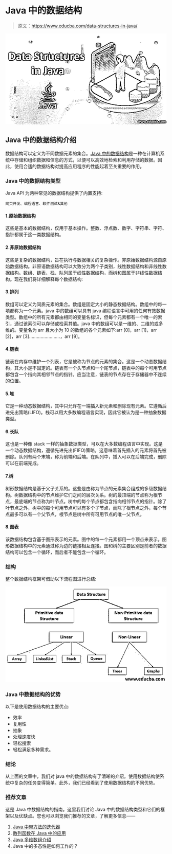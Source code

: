 # Java 中的数据结构

> 原文：<https://www.educba.com/data-structures-in-java/>

![data structure in java](img/501dcf6a11099ffa668a7402fb63e9d0.png)



## Java 中的数据结构介绍

数据结构可以定义为不同数据元素的集合。[Java 中的数据结构](https://www.educba.com/what-is-data-structure/)是一种在计算机系统中存储和组织数据和信息的方式，以便可以高效地检索和利用存储的数据。因此，使用合适的数据结构对提高应用程序的性能起着至关重要的作用。

### Java 中的数据结构类型

Java API 为两种常见的数据结构提供了内置支持:

<small>网页开发、编程语言、软件测试&其他</small>

#### 1.原始数据结构

这些是基本的数据结构，仅用于基本操作。整数、浮点数、数字、字符串、字符、指针都属于这一类数据结构。

#### 2.非原始数据结构

这些是复杂的数据结构，旨在执行与数据相关的复杂操作。非原始数据结构源自原始数据结构。非原语数据结构可以大致分为两个子类别，线性数据结构和非线性数据结构。数组、链表、栈、队列属于线性数据结构，而树和图属于非线性数据结构。现在我们将详细解释每个数据结构:

#### 3.排列

数组可以定义为同质元素的集合。数组是固定大小的静态数据结构。数组中的每一项都称为一个元素。java 中的数组可以具有 java 编程语言中可用的任何有效数据类型。数组中的所有元素都由相同的变量名标识，但每个元素都有一个唯一的索引，通过该索引可以存储或检索其值。java 中的数组可以是一维的、二维的或多维的。变量名为 arr 且大小为 10 的数组的各个元素如下:arr [0]，arr [1]，arr [2]，arr [3]……………………，arr [9]。

#### 4.链表

链表在内存中维护一个列表，它是被称为节点的元素的集合。这是一个动态数据结构，其大小是不固定的。链表有一个头节点和一个尾节点，链表中的每个可用节点都包含一个指向其相邻节点的指针。应当注意，链表的节点存在于存储器中不连续的位置。

#### 5.堆

它是一种动态数据结构，其中只允许在一端插入新元素和删除现有元素。它遵循后进先出策略(LIFO)。栈可以用大多数编程语言实现，因此它被认为是一种抽象数据类型。

#### 6.长队

这也是一种像 stack 一样的抽象数据类型，可以在大多数编程语言中实现。这是一个动态数据结构，遵循先进先出(FIFO)策略，这意味着首先插入的元素将首先被删除。队列有两个末端，称为前端和后端。在队列中，插入可以在后端完成，删除可以在前端完成。

#### 7.树

树形数据结构是基于父子关系的。这些是由称为节点的元素集合组成的多级数据结构。树数据结构中的节点维护它们之间的层次关系。树的最顶端的节点称为根节点，最底端的节点称为叶节点。树中的每个节点都包含指向相邻节点的指针。除了叶节点之外，树中的每个可用节点可以有多个子节点，而除了根节点之外，每个节点最多可以有一个父节点，根节点是树中所有可用节点的唯一父节点。

#### 8.图表

该数据结构包含基于图形表示的元素。图中的每一个元素都用一个顶点来表示。图形数据结构中的元素通过称为边的链接相互连接。图和树的主要区别是前者的数据结构可以包含一个循环，而后者不能包含一个循环。

### 结构

整个数据结构框架可借助以下流程图进行总结:

![data structure in java](img/0915fa49277015afa50b16c141ff8280.png)



### Java 中数据结构的优势

以下是使用数据结构的主要优点:

*   效率
*   复用性
*   抽象
*   处理速度快
*   轻松搜索
*   轻松满足多种需求。

### 结论

从上面的文章中，我们对 java 中的数据结构有了清晰的介绍。使用数据结构使系统中复杂的任务变得简单。此外，我们已经看到了使用数据结构的不同优势。

### 推荐文章

这是 Java 中数据结构的指南。这里我们讨论 Java 中的数据结构类型和它们的框架以及优缺点。您也可以浏览我们推荐的文章，了解更多信息——

1.  [Java 中带方法的迭代器](https://www.educba.com/iterator-in-java/)
2.  [散列函数在 Java 中的应用](https://www.educba.com/hashing-function-in-java/)
3.  [Java 多维数组介绍](https://www.educba.com/multidimensional-array-in-java/)
4.  Java 中的多态性是如何工作的？





